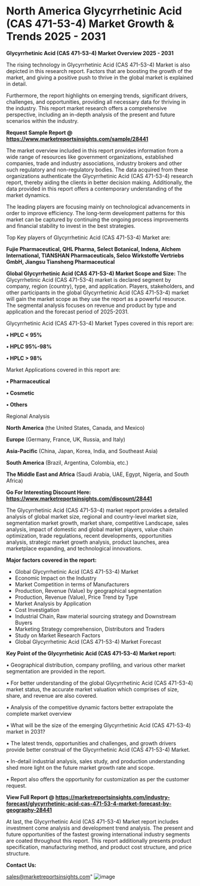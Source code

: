 # North America Glycyrrhetinic Acid (CAS 471-53-4) Market Growth & Trends 2025 - 2031

<Strong> Glycyrrhetinic Acid (CAS 471-53-4) Market Overview 2025 - 2031</strong>

The rising technology in Glycyrrhetinic Acid (CAS 471-53-4) Market is also depicted in this research report. Factors that are boosting the growth of the market, and giving a positive push to thrive in the global market is explained in detail.

Furthermore, the report highlights on emerging trends, significant drivers, challenges, and opportunities, providing all necessary data for thriving in the industry. This report market research offers a comprehensive perspective, including an in-depth analysis of the present and future scenarios within the industry.

<strong>Request Sample Report @ <a href=https://www.marketreportsinsights.com/sample/28441>https://www.marketreportsinsights.com/sample/28441</a></strong>

The market overview included in this report provides information from a wide range of resources like government organizations, established companies, trade and industry associations, industry brokers and other such regulatory and non-regulatory bodies. The data acquired from these organizations authenticate the Glycyrrhetinic Acid (CAS 471-53-4) research report, thereby aiding the clients in better decision making. Additionally, the data provided in this report offers a contemporary understanding of the market dynamics.

The leading players are focusing mainly on technological advancements in order to improve efficiency. The long-term development patterns for this market can be captured by continuing the ongoing process improvements and financial stability to invest in the best strategies.

Top Key players of Glycyrrhetinic Acid (CAS 471-53-4) Market are:

<strong>Fujie Pharmaceutical, QHL Pharma, Select Botanical, Indena, Alchem International, TIANSHAN Pharmaceuticals, Selco Wirkstoffe Vertriebs GmbH, Jiangsu Tiansheng Pharmaceutical</strong>

<strong><b>Global Glycyrrhetinic Acid (CAS 471-53-4) Market Scope and Size:</b></strong>
The Glycyrrhetinic Acid (CAS 471-53-4) market is declared segment by company, region (country), type, and application. Players, stakeholders, and other participants in the global Glycyrrhetinic Acid (CAS 471-53-4) market will gain the market scope as they use the report as a powerful resource. The segmental analysis focuses on revenue and product by type and application and the forecast period of 2025-2031.

Glycyrrhetinic Acid (CAS 471-53-4) Market Types covered in this report are:

<strong>• HPLC < 95%

• HPLC 95%-98%

• HPLC > 98%</strong>

Market Applications covered in this report are:

<strong>• Pharmaceutical

• Cosmetic

• Others</strong> 

Regional Analysis

<strong>North America</strong> (the United States, Canada, and Mexico)

<strong>Europe</strong> (Germany, France, UK, Russia, and Italy)

<strong>Asia-Pacific</strong> (China, Japan, Korea, India, and Southeast Asia)

<strong>South America</strong> (Brazil, Argentina, Colombia, etc.)

<strong>The Middle East and Africa</strong> (Saudi Arabia, UAE, Egypt, Nigeria, and South Africa)

<strong>Go For Interesting Discount Here: <a href=https://www.marketreportsinsights.com/discount/28441>https://www.marketreportsinsights.com/discount/28441</a></strong>

The Glycyrrhetinic Acid (CAS 471-53-4) market report provides a detailed analysis of global market size, regional and country-level market size, segmentation market growth, market share, competitive Landscape, sales analysis, impact of domestic and global market players, value chain optimization, trade regulations, recent developments, opportunities analysis, strategic market growth analysis, product launches, area marketplace expanding, and technological innovations.

<strong><b>Major factors covered in the report:</b></strong>
<ul>
  <li>Global Glycyrrhetinic Acid (CAS 471-53-4) Market </li>
  <li>Economic Impact on the Industry</li>
  <li>Market Competition in terms of Manufacturers</li>
  <li>Production, Revenue (Value) by geographical segmentation</li>
  <li>Production, Revenue (Value), Price Trend by Type</li>
  <li>Market Analysis by Application</li>
  <li>Cost Investigation</li>
  <li>Industrial Chain, Raw material sourcing strategy and Downstream Buyers</li>
  <li>Marketing Strategy comprehension, Distributors and Traders</li>
  <li>Study on Market Research Factors</li>
  <li>Global Glycyrrhetinic Acid (CAS 471-53-4) Market Forecast</li>
</ul>

<strong><b>Key Point of the Glycyrrhetinic Acid (CAS 471-53-4) Market report:</b></strong>

• Geographical distribution, company profiling, and various other market segmentation are provided in the report.

• For better understanding of the global Glycyrrhetinic Acid (CAS 471-53-4) market status, the accurate market valuation which comprises of size, share, and revenue are also covered.

• Analysis of the competitive dynamic factors better extrapolate the complete market overview

• What will be the size of the emerging Glycyrrhetinic Acid (CAS 471-53-4) market in 2031?

• The latest trends, opportunities and challenges, and growth drivers provide better construal of the Glycyrrhetinic Acid (CAS 471-53-4) Market.

• In-detail industrial analysis, sales study, and production understanding shed more light on the future market growth rate and scope.

• Report also offers the opportunity for customization as per the customer request.

<strong><b>View Full Report @ <a href=https://marketreportsinsights.com/industry-forecast/glycyrrhetinic-acid-cas-471-53-4-market-forecast-by-geography-28441>https://marketreportsinsights.com/industry-forecast/glycyrrhetinic-acid-cas-471-53-4-market-forecast-by-geography-28441</a></b></strong>


At last, the Glycyrrhetinic Acid (CAS 471-53-4) Market report includes investment come analysis and development trend analysis. The present and future opportunities of the fastest growing international industry segments are coated throughout this report. This report additionally presents product specification, manufacturing method, and product cost structure, and price structure.

<strong>Contact Us:</strong>

sales@marketreportsinsights.com"
![image](https://github.com/user-attachments/assets/8ae7399a-c0c3-464f-86e9-b798fe076004)
